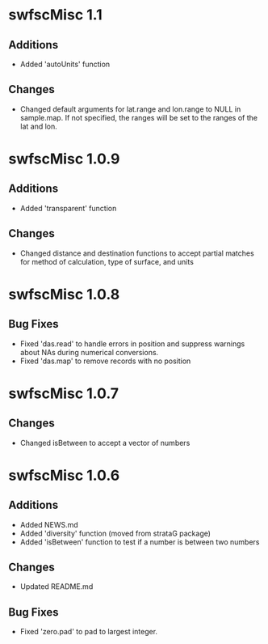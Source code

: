 # swfscMisc 1.1

## Additions

* Added 'autoUnits' function

## Changes

* Changed default arguments for lat.range and lon.range to NULL in sample.map. If not specified, the ranges will be set to the ranges of the lat and lon.


# swfscMisc 1.0.9

## Additions

* Added 'transparent' function

## Changes

* Changed distance and destination functions to accept partial matches for method 
of calculation, type of surface, and units

# swfscMisc 1.0.8

## Bug Fixes

* Fixed 'das.read' to handle errors in position and suppress warnings about NAs
during numerical conversions.
* Fixed 'das.map' to remove records with no position


# swfscMisc 1.0.7

## Changes

* Changed isBetween to accept a vector of numbers

# swfscMisc 1.0.6

## Additions

* Added NEWS.md
* Added 'diversity' function (moved from strataG package)
* Added 'isBetween' function to test if a number is between two numbers

## Changes

* Updated README.md

## Bug Fixes

* Fixed 'zero.pad' to pad to largest integer.


